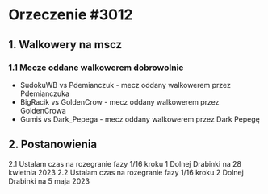 # Orzeczenie #3012

## 1. Walkowery na mscz

### 1.1 Mecze oddane walkowerem dobrowolnie

- SudokuWB vs Pdemianczuk - mecz oddany walkowerem przez Pdemianczuka
- BigRacik vs GoldenCrow - mecz oddany walkowerem przez GoldenCrowa
- Gumiś vs Dark_Pepega - mecz oddany walkowerem przez Dark Pepegę

## 2. Postanowienia

2.1 Ustalam czas na rozegranie fazy 1/16 kroku 1 Dolnej Drabinki na 28 kwietnia 2023
2.2 Ustalam czas na rozegranie fazy 1/16 kroku 2 Dolnej Drabinki na 5 maja 2023
